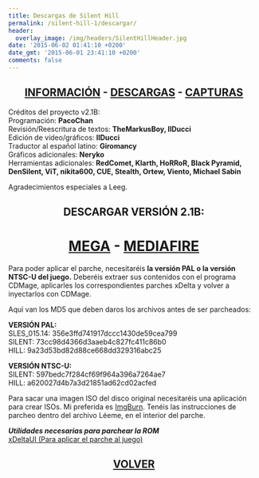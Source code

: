 ```yaml
---
title: Descargas de Silent Hill
permalink: /silent-hill-1/descargar/
header:
  overlay_image: /img/headers/SilentHillHeader.jpg
date: '2015-06-02 01:41:10 +0200'
date_gmt: '2015-06-01 23:41:10 +0200'
comments: false
---
```

<h2 style="text-align: center;"><strong><a href="/silent-hill-1/informacion/">INFORMACIÓN</a> - <a href="/silent-hill-1/descargar/">DESCARGAS</a> - <a href="/silent-hill-1/capturas/">CAPTURAS</a></strong></h2>

Créditos del proyecto v2.1B:  
Programación: **PacoChan**  
Revisión/Reescritura de textos: **TheMarkusBoy, IlDucci**  
Edición de vídeo/gráficos: **IlDucci**  
Traductor al español latino: **Giromancy**  
Gráficos adicionales: **Neryko**  
Herramientas adicionales: **RedComet, Klarth, HoRRoR, Black Pyramid, DenSilent, ViT, 
nikita600, CUE, Stealth, Ortew, Viento, Michael Sabin**

Agradecimientos especiales a Leeg.

<h2 style="text-align: center;"><strong>DESCARGAR VERSIÓN 2.1B:</strong></h2>

<h1 style="text-align: center;"><strong><a href="https://mega.nz/#!QAVnlYiA!Q4OEtB6NTvqAilCUdhHLlm7pty3L1bhcyTxxjT8UvAg" target="_blank">MEGA</a> - <a href="http://www.mediafire.com/file/cbkuxjag8ml33m7/SH-PSX-Retraduccion21B.7z" target="_blank">MEDIAFIRE</a></strong></h1>

Para poder aplicar el parche, necesitaréis **la versión PAL o la versión NTSC-U del juego.** 
Deberéis extraer sus contenidos con el programa CDMage, aplicarles los correspondientes parches 
xDelta y volver a inyectarlos con CDMage.

Aquí van los MD5 que deben daros los archivos antes de ser parcheados:

**VERSIÓN PAL:**  
SLES_015.14: 356e3ffd741917dccc1430de59cea799  
SILENT: 73cc98d4366d3aaeb4c827fc411c86b0  
HILL: 9a23d53bd82d88ce668dd329316abc25

**VERSIÓN NTSC-U:**  
SILENT: 597bedc7f284cf69f964a396a7264ae7  
HILL: a620027d4b7a3d21851ad62cd02acfed

Para sacar una imagen ISO del disco original necesitaréis una aplicación para crear ISOs. 
Mi preferida es [ImgBurn](http://www.imgburn.com/). Tenéis las instrucciones de parcheo 
dentro del archivo Léeme, en el interior del parche.

_**Utilidades necesarias para parchear la ROM**_  
[xDeltaUI (Para aplicar el parche al juego)](http://www.romhacking.net/utilities/598/)

<h2 style="text-align: center;"><strong><a href="/silent-hill-1/">VOLVER</a></strong></h2>


